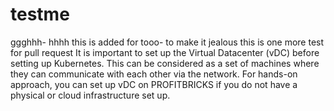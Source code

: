 # testme
ggghhh- hhhh
this is added for tooo- to make it jealous
this is one more test for pull request
It is important to set up the Virtual Datacenter (vDC) before setting up Kubernetes. This can be considered as a set of machines where they can communicate with each other via the network. For hands-on approach, you can set up vDC on PROFITBRICKS if you do not have a physical or cloud infrastructure set up.

